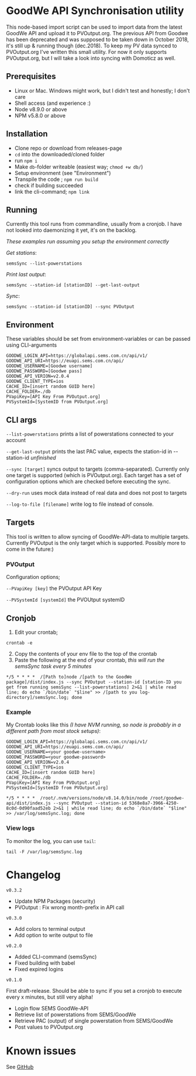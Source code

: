 # GoodWe API Synchronisation utility

This node-based import script can be used to import data from the latest GoodWe API and upload it to PVOutput.org.
The previous API from Goodwe has been deprecated and was supposed to be taken down in October 2018, it's still up & running though (dec.2018). To keep my PV data synced to PVOutput.org I've written this small utility. For now it only supports PVOutput.org, but I will take a look into syncing with Domoticz as well.


## Prerequisites

- Linux or Mac. Windows might work, but I didn't test and honestly; I don't care 
- Shell access (and experience :)
- Node v8.9.0 or above
- NPM v5.8.0 or above

## Installation 

- Clone repo or download from releases-page
- `cd` into the downloaded/cloned folder
- run `npm i`
- Make `db`-folder writeable (easiest way; `chmod +w db/`)
- Setup environment (see "Environment")
- Transpile the code ; `npm run build`
- check if building succeeded
- link the cli-command; `npm link`

## Running

Currently this tool runs from commandline, usually from a cronjob. I have not looked into daemonizing it yet, it's on the backlog.

_These examples run assuming you setup the environment correctly_

_Get stations_:

``` 
semsSync --list-powerstations
```

_Print last output_:

``` 
semsSync --station-id [stationID] --get-last-output
```

_Sync_:

``` 
semsSync --station-id [stationID] --sync PVOutput 
```

## Environment
These variables should be set from environment-variables or can be passed using CLI-arguments
```
GOODWE_LOGIN_API=https://globalapi.sems.com.cn/api/v1/
GOODWE_API_URI=https://euapi.sems.com.cn/api/
GOODWE_USERNAME=[Goodwe username]
GOODWE_PASSWORD=[Goodwe pass]
GOODWE_API_VERION=v2.0.4
GOODWE_CLIENT_TYPE=ios
CACHE_ID=[insert random GUID here]
CACHE_FOLDER=./db
PVapiKey=[API Key From PVOutput.org]
PVSystemId=[SystemID from PVOutput.org]
```

## CLI args
```--list-powerstations``` prints a list of powerstations connected to your account

```--get-last-output``` prints the last PAC value, expects the station-id in --station-id <station-id> *unfinished*

```--sync [target]``` syncs output to targets (comma-separated). Currently only one target is supported (which is PVOutput.org). Each target has a set of configuration options which are checked before executing the sync.

```--dry-run``` uses mock data instead of real data and does not post to targets

```--log-to-file [filename]``` write log to file instead of console.

## Targets

This tool is written to allow syncing of GoodWe-API-data to multiple targets. Currently PVOutput is the only target which is supported. Possibly more to come in the future:)

### PVOutput

Configuration options;

```--PVapiKey [key]``` the PVOutput API Key

```--PVSystemId [systemId]``` the PVOUtput systemID


## Cronjob

1. Edit your crontab;

``` 
crontab -e 
```

2. Copy the contents of your env file to the top of the crontab
3. Paste the following at the end of your crontab, _this will run the semsSync task every 5 minutes_

```
*/5 * * * *  /[Path to]node /[path to the GoodWe package]/dist/index.js --sync PVOutput --station-id [station-ID you get from running semsSync --list-powerstations] 2>&1 | while read line; do echo `/bin/date` "$line" >> /[path to you log-directory]/semsSync.log; done
```

### Example

My Crontab looks like this _(I have NVM running, so node is probably in a different path from most stock setups)_:


```
GOODWE_LOGIN_API=https://globalapi.sems.com.cn/api/v1/
GOODWE_API_URI=https://euapi.sems.com.cn/api/
GOODWE_USERNAME=<your goodwe-username>
GOODWE_PASSWORD=<your goodwe-password>
GOODWE_API_VERION=v2.0.4
GOODWE_CLIENT_TYPE=ios
CACHE_ID=[insert random GUID here]
CACHE_FOLDER=./db
PVapiKey=[API Key From PVOutput.org]
PVSystemId=[SystemID from PVOutput.org]

*/5 * * * *  /root/.nvm/versions/node/v8.14.0/bin/node /root/goodwe-api/dist/index.js --sync PVOutput --station-id 5368e8a7-3966-4250-8c0d-0d90faad52eb 2>&1 | while read line; do echo `/bin/date` "$line" >> /var/log/semsSync.log; done

```

### View logs

To monitor the log, you can use `tail`:

```
tail -F /var/log/semsSync.log
```

# Changelog

`v0.3.2` 
 
 - Update NPM Packages (security)
 - PVOutput : Fix wrong month-prefix in API call


`v0.3.0` 
 
 - Add colors to terminal output
 - Add option to write output to file
 
`v0.2.0` 
 
 - Added CLI-command (semsSync)
 - Fixed building with babel
 - Fixed expired logins

`v0.1.0` 

First draft-release. Should be able to sync if you set a cronjob to execute every x minutes, but still very alpha!

- Login flow SEMS GoodWe-API
- Retrieve list of powerstations from SEMS/GoodWe
- Retrieve PAC (output) of single powerstation from SEMS/GoodWe
- Post values to PVOutput.org

# Known issues
See [GitHub](https://github.com/buttonfreak/goodwe-api/issues)
